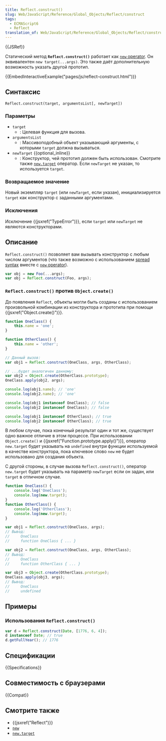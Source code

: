 ```yaml
---
title: Reflect.construct()
slug: Web/JavaScript/Reference/Global_Objects/Reflect/construct
tags:
  - ECMAScript6
  - Reflect
translation_of: Web/JavaScript/Reference/Global_Objects/Reflect/construct
---
```


{{JSRef}}

Статический метод **`Reflect.construct()`** работает как [`new` operator](/ru/docs/Web/JavaScript/Reference/Operators/new). Он эквивалентен `new target(...args)`. Это также даёт дополнительную возможность указать другой прототип.

{{EmbedInteractiveExample("pages/js/reflect-construct.html")}}

## Синтаксис

```
Reflect.construct(target, argumentsList[, newTarget])
```

### Параметры

- `target`
  - : Целевая функция для вызова.
- `argumentsList`
  - : Массивоподобный объект указывающий аргументы, с которыми `target` должна вызываться.
- `newTarget` {{optional_inline}}
  - : Конструктор, чей прототип должен быть использован. Смотрите также [`new.target`](/ru/docs/Web/JavaScript/Reference/Operators/new.target) оператор. Если `newTarget` не указан, то используется `target`.

### Возвращаемое значение

Новый экземпляр `target` (или `newTarget`, если указан), инициализируется `target` как конструктор с заданными аргументами.

### Исключения

Исключение {{jsxref("TypeError")}}, если `target` или `newTarget` не являются конструкторами.

## Описание

`Reflect.construct()` позволяет вам вызывать конструктор с любым числом аргументов (что также возможно с использованием [spread syntax](/ru/docs/Web/JavaScript/Reference/Operators/Spread_syntax) вместе с [`new` operator](/ru/docs/Web/JavaScript/Reference/Operators/new)).

```js
var obj = new Foo(...args);
var obj = Reflect.construct(Foo, args);
```

### `Reflect.construct()` против `Object.create()`

До появления `Reflect`, объекты могли быть созданы с использованием произвольной комбинации из конструктора и прототипа при помощи {{jsxref("Object.create()")}}.

```js
function OneClass() {
    this.name = 'one';
}

function OtherClass() {
    this.name = 'other';
}

// Данный вызов:
var obj1 = Reflect.construct(OneClass, args, OtherClass);

// ...будет аналогичен данному:
var obj2 = Object.create(OtherClass.prototype);
OneClass.apply(obj2, args);

console.log(obj1.name); // 'one'
console.log(obj2.name); // 'one'

console.log(obj1 instanceof OneClass); // false
console.log(obj2 instanceof OneClass); // false

console.log(obj1 instanceof OtherClass); // true
console.log(obj2 instanceof OtherClass); // true
```

В любом случае, пока конечный результат один и тот же, существует одно важное отличие в этом процессе. При использовании `Object.create()` и {{jsxref("Function.prototype.apply()")}}, оператор `new.target` будет указывать на `undefined` внутри функции используемой в качестве конструктора, пока ключевое слово `new` не будет использовано для создания объекта.

С другой стороны, в случае вызова `Reflect.construct()`, оператор `new.target` будет указывать на параметр `newTarget` если он задан, или `target` в отличном случае.

```js
function OneClass() {
    console.log('OneClass');
    console.log(new.target);
}
function OtherClass() {
    console.log('OtherClass');
    console.log(new.target);
}

var obj1 = Reflect.construct(OneClass, args);
// Вывод:
//     OneClass
//     function OneClass { ... }

var obj2 = Reflect.construct(OneClass, args, OtherClass);
// Вывод:
//     OneClass
//     function OtherClass { ... }

var obj3 = Object.create(OtherClass.prototype);
OneClass.apply(obj3, args);
// Вывод:
//     OneClass
//     undefined
```

## Примеры

### Использования `Reflect.construct()`

```js
var d = Reflect.construct(Date, [1776, 6, 4]);
d instanceof Date; // true
d.getFullYear(); // 1776
```

## Спецификации

{{Specifications}}

## Совместимость с браузерами

{{Compat}}

## Смотрите также

- {{jsxref("Reflect")}}
- [`new`](/ru/docs/Web/JavaScript/Reference/Operators/new)
- [`new.target`](/ru/docs/Web/JavaScript/Reference/Operators/new.target)
